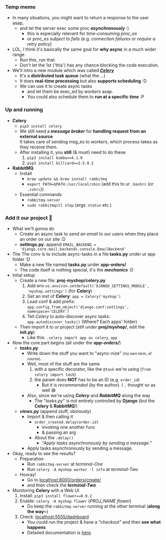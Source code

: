 
### Temp memo
- In many situations, you might want to return a response to the user asap,
    - and let the server exec some proc ***asynchronously*** :)
        - this is especially relevant for *time-consuming proc_es* 
        - or *proc_es subject to fails* (e.g. *connection failures* or *require a retry policy*)
- LOL, I think it's basically the same goal for **why async** in a much wider range.
    - Run this, run that.
    - Don't let the 1st ('this') has any chance blocking the code execution. 
- We'll intro a new module which was called [***Celery***](http://docs.celeryproject.org/en/latest/index.html)
    - It's a **distributed task queue** (what the ...)
    - It does **real-time processing** but also **supports scheduling** :D 
    - We can use it to create async tasks 
        - and let them be exec_ed by *workers* asap.
        - You could also schedule them to **run at a specific time** :P 

### Up and running 
- **Celery** 
    - ```pip3 install celery```
    - We still need a ***message broker*** for **handling request from an external source** <br>It takes care of sending msg_es to *workers*, which process takes as they receive them.
    - After installing it, you **still** (& must) need to do these 
        1. ```pip3 install kombu==4.1.0```
        2. ```pip3 install billiard==3.5.0.2```
- **RabbitMQ** 
    - Install
        - ```brew update && brew install rabbitmq``` 
        - ```export PATH=$PATH:/usr/local/sbin``` (add this to ur ```.bashrc``` (or ```.zshrc```))
    - Essential commands 
        - ```rabbitmq-server```
        - ```sudo rabbitmqctl stop``` (args: ```status``` etc.)

### Add it our project 🎉
- What we'll gonna do 
    - Create an async task to *send an email* to our users when they place an order on our site :D 
    - **settings.py**: append ```EMAIL_BACKEND = 'django.core.mail.backends.console.EmailBackend'``` 
- The The conv is to include async-tasks in a file **tasks.py** under ur app folder :D
    - Make a new file named **tasks.py** under **app-orders/** 
    - The code itself is nothing special, it's the ***mechanics*** :D
- Intial setup 
    - Create a new file: **proj-myshop/celery.py**
        1. Add env ```os.environ.setdefault('DJANGO_SETTINGS_MODULE', 'myshop.settings')``` (for **Celery**)
        2. Get an inst of **Celery**: ```app = Celery('myshop')```
        3. Load conf & add prefix: ```app.config_from_object('django.conf:settings', namespace='CELERY')```
        4. Tell *Celery* to auto-discover async tasks: ```app.autodiscover_tasks()``` (Where? Each apps' folder)
    - Then import it to ur project (still under **proj/myshop/**, edit the **__init__.py**)
        - Like this: ```.celery import app as celery_app```
- Now the core part begins (all under the ***app-orders/***)
    - ***tasks.py***
        - Write down the stuff you want to "async-nize" <small>(my own term, of course)</small>.
        - Well, most of the stuff are the same 
            1. with a specific decorator, like the ```@task``` we're using (```from celery import task```)
            2. the param does **NOT** has to be an ID (e.g. ```order_id```)
                - But it is *recommended* (by the author). I .. thought so as well 😅
        - Also, since we're using ***Celery*** and ***RabbitMQ*** along the way 
            - The "*tasks.py*" is not entirely controlled by **Django** (but the **Celery** & **RabbitMQ**!)
    - ***views.py*** (append stuff, obviously)
        - Import & then calling it 
            - ```order_created.delay(order.id)```
                - invoking one another func 
                - & passing an arg
            - About the ```.delay()```
                - *"Apply tasks asynchronously by sending a message."*
        - Apply tasks asynchronously by sending a message.
- Okay, ready to see the results?
    - Preparation
        - Run ```rabbitmq-server``` at *terminal-One*
        - Run ```celery -A myshop worker -l info``` at *terminal-Two*
    - Hooray! 
        - Go to [localhost:8000/orders/create/](http://localhost:8000/orders/create/)
        - and then check the ***terminal-Two***
- Monitoring **Celery** with a Web UI 
    1. Install: ```pip3 install flower==0.9.2```
    2. Enable: ```celery -A myshop flower``` (*PROJ_NAME flower*)
        - Do keep the ```rabbitmq-server``` running at the other terminal (**along the way~**)
    3. Check: [localhost:5555/dashboard](http://localhost:5555/dashboard) 
        - You could run the project & have a *"checkout"* and then **see what happens** 
        - Detailed documentation is [here](https://flower.readthedocs.io/en/latest/index.html).
        


